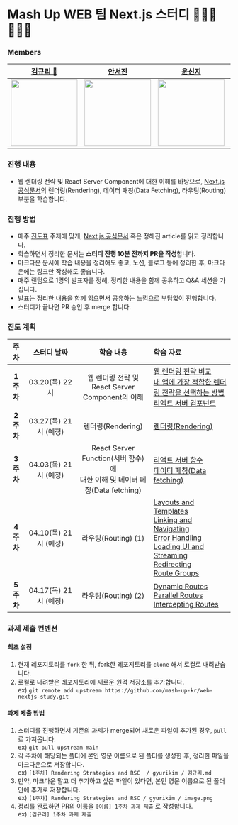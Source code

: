 # Mash Up WEB 팀 Next.js 스터디 🧑🏻‍💻👩🏻‍💻
### Members
| [김규리 👑](https://github.com/Grit03) |[안서진](https://github.com/xxj15) | [윤신지](https://github.com/sinji2102) | [조재석](https://github.com/Pridesd) |
|:---:|:---:|:---:|:---:|
| <img src="https://github.com/Grit03.png" width="150"> | <img src="https://github.com/xxj15.png" width="150"> | <img src="https://github.com/sinji2102.png" width="150"> | <img src="https://github.com/Pridesd.png" width="150"> |

### 진행 내용

- 웹 렌더링 전략 및 React Server Component에 대한 이해를 바탕으로, [Next.js 공식문서](https://nextjs.org/docs/app/building-your-application)의 렌더링(Rendering), 데이터 패칭(Data Fetching), 라우팅(Routing) 부분을 학습합니다.

### 진행 방법

- 매주 [진도표](#curriculum) 주제에 맞게, [Next.js 공식문서](https://nextjs.org/docs/app/building-your-application) 혹은 정해진 article를 읽고 정리합니다.
- 학습하면서 정리한 문서는 **스터디 진행 10분 전까지 PR을 작성**합니다.
- 마크다운 문서에 학습 내용을 정리해도 좋고, 노션, 블로그 등에 정리한 후, 마크다운에는 링크만 작성해도 좋습니다.
- 매주 랜덤으로 1명의 발표자를 정해, 정리한 내용을 함께 공유하고 Q&A 세션을 가집니다.
- 발표는 정리한 내용을 함께 읽으면서 공유하는 느낌으로 부담없이 진행합니다.
- 스터디가 끝나면 PR 승인 후 merge 합니다.

### 진도 계획 <a id="curriculum">
| 주차 | 스터디 날짜 | 학습 내용 | 학습 자료 |
|:---:|:---:|:---:|:---|
| **1주차** | 03.20(목) 22시 | 웹 렌더링 전략 및 <br /> React Server Component의 이해 | [웹 렌더링 전략 비교](https://nextjs.org/learn/seo/rendering-strategies) <br/> [내 앱에 가장 적합한 렌더링 전략을 선택하는 방법](https://vercel.com/blog/how-to-choose-the-best-rendering-strategy-for-your-app) <br /> [리액트 서버 컴포넌트](https://ko.react.dev/reference/rsc/server-components) |
| **2주차** | 03.27(목) 21시 (예정) | 렌더링(Rendering) | [렌더링(Rendering)](https://nextjs.org/docs/app/building-your-application/rendering) | 
| **3주차** | 04.03(목) 21시 (예정) | React Server Function(서버 함수)에 <br/> 대한 이해 및  데이터 페칭(Data fetching) | [리액트 서버 함수](https://ko.react.dev/reference/rsc/server-functions) <br /> [데이터 페칭(Data fetching)](https://nextjs.org/docs/app/building-your-application/data-fetching) | 
| **4주차** | 04.10(목) 21시 (예정) | 라우팅(Routing) (1) | [Layouts and Templates](https://nextjs.org/docs/app/building-your-application/routing/layouts-and-templates) <br /> [Linking and Navigating](https://nextjs.org/docs/app/building-your-application/routing/linking-and-navigating) <br /> [Error Handling](https://nextjs.org/docs/app/building-your-application/routing/error-handling) <br /> [Loading UI and Streaming](https://nextjs.org/docs/app/building-your-application/routing/loading-ui-and-streaming) <br /> [Redirecting](https://nextjs.org/docs/app/building-your-application/routing/redirecting) <br /> [Route Groups](https://nextjs.org/docs/app/building-your-application/routing/route-groups) | 
| **5주차** | 04.17(목) 21시 (예정) | 라우팅(Routing) (2) | [Dynamic Routes](https://nextjs.org/docs/app/building-your-application/routing/dynamic-routes) <br /> [Parallel Routes](https://nextjs.org/docs/app/building-your-application/routing/parallel-routes) <br /> [Intercepting Routes](https://nextjs.org/docs/app/building-your-application/routing/intercepting-routes) | 


### 과제 제출 컨벤션

#### 최초 설정

1. 현재 레포지토리를 `fork` 한 뒤, fork한 레포지토리를 `clone` 해서 로컬로 내려받습니다.
2. 로컬로 내려받은 레포지토리에 새로운 원격 저장소를 추가합니다.  
   ex) `git remote add upstream https://github.com/mash-up-kr/web-nextjs-study.git`

#### 과제 제출 방법

1. 스터디를 진행하면서 기존의 과제가 merge되어 새로운 파일이 추가된 경우, `pull` 로 가져옵니다.  
   ex) `git pull upstream main`
2. 각 주차에 해당되는 폴더에 본인 영문 이름으로 된 폴더를 생성한 후, 정리한 파일을 마크다운으로 저장합니다.  
   ex) `[1주차] Rendering Strategies and RSC  / gyurikim / 김규리.md`
3. 만약, 마크다운 말고 더 추가하고 싶은 파일이 있다면, 본인 영문 이름으로 된 폴더 안에 추가로 저장합니다.  
   ex) `[1주차] Rendering Strategies and RSC / gyurikim / image.png`
4. 정리를 완료하면 PR의 이름을 `[이름] 1주차 과제 제출` 로 작성합니다.  
   ex) `[김규리] 1주차 과제 제출`
